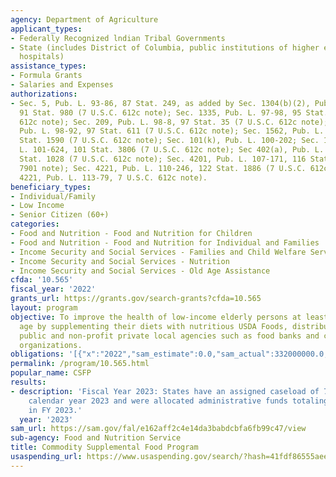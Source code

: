 ```yaml
---
agency: Department of Agriculture
applicant_types:
- Federally Recognized lndian Tribal Governments
- State (includes District of Columbia, public institutions of higher education and
  hospitals)
assistance_types:
- Formula Grants
- Salaries and Expenses
authorizations:
- Sec. 5, Pub. L. 93-86, 87 Stat. 249, as added by Sec. 1304(b)(2), Pub. L. 95-113,
  91 Stat. 980 (7 U.S.C. 612c note); Sec. 1335, Pub. L. 97-98, 95 Stat. 1293 (7 U.S.C.
  612c note); Sec. 209, Pub. L. 98-8, 97 Stat. 35 (7 U.S.C. 612c note); Sec. 2(8),
  Pub. L. 98-92, 97 Stat. 611 (7 U.S.C. 612c note); Sec. 1562, Pub. L. 99-198, 99
  Stat. 1590 (7 U.S.C. 612c note); Sec. 101(k), Pub. L. 100-202; Sec. 1771(a), Pub.
  L. 101-624, 101 Stat. 3806 (7 U.S.C. 612c note); Sec 402(a), Pub. L. 104-127, 110
  Stat. 1028 (7 U.S.C. 612c note); Sec. 4201, Pub. L. 107-171, 116 Stat. 134 (7 U.S.C.
  7901 note); Sec. 4221, Pub. L. 110-246, 122 Stat. 1886 (7 U.S.C. 612c note); Sec.
  4221, Pub. L. 113-79, 7 U.S.C. 612c note).
beneficiary_types:
- Individual/Family
- Low Income
- Senior Citizen (60+)
categories:
- Food and Nutrition - Food and Nutrition for Children
- Food and Nutrition - Food and Nutrition for Individual and Families
- Income Security and Social Services - Families and Child Welfare Services
- Income Security and Social Services - Nutrition
- Income Security and Social Services - Old Age Assistance
cfda: '10.565'
fiscal_year: '2022'
grants_url: https://grants.gov/search-grants?cfda=10.565
layout: program
objective: To improve the health of low-income elderly persons at least 60 years of
  age by supplementing their diets with nutritious USDA Foods, distributed through
  public and non-profit private local agencies such as food banks and community action
  organizations.
obligations: '[{"x":"2022","sam_estimate":0.0,"sam_actual":332000000.0,"usa_spending_actual":60825656.18},{"x":"2023","sam_estimate":338640000.0,"sam_actual":0.0,"usa_spending_actual":69226327.63},{"x":"2024","sam_estimate":390000000.0,"sam_actual":0.0,"usa_spending_actual":9307325.08}]'
permalink: /program/10.565.html
popular_name: CSFP
results:
- description: 'Fiscal Year 2023: States have an assigned caseload of 760,547 in the
    calendar year 2023 and were allocated administrative funds totaling $70,875,073
    in FY 2023.'
  year: '2023'
sam_url: https://sam.gov/fal/e162aff2c4e14da3babdcbfa6fb99c47/view
sub-agency: Food and Nutrition Service
title: Commodity Supplemental Food Program
usaspending_url: https://www.usaspending.gov/search/?hash=41fdf86555aeec1c5bf1289b8bb9c757
---
```

